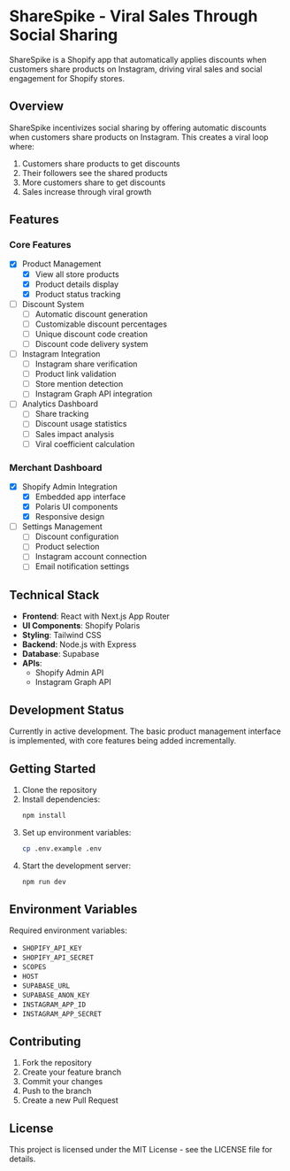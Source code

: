 # ShareSpike - Viral Sales Through Social Sharing

ShareSpike is a Shopify app that automatically applies discounts when customers share products on Instagram, driving viral sales and social engagement for Shopify stores.

## Overview

ShareSpike incentivizes social sharing by offering automatic discounts when customers share products on Instagram. This creates a viral loop where:
1. Customers share products to get discounts
2. Their followers see the shared products
3. More customers share to get discounts
4. Sales increase through viral growth

## Features

### Core Features
- [x] Product Management
  - [x] View all store products
  - [x] Product details display
  - [x] Product status tracking

- [ ] Discount System
  - [ ] Automatic discount generation
  - [ ] Customizable discount percentages
  - [ ] Unique discount code creation
  - [ ] Discount code delivery system

- [ ] Instagram Integration
  - [ ] Instagram share verification
  - [ ] Product link validation
  - [ ] Store mention detection
  - [ ] Instagram Graph API integration

- [ ] Analytics Dashboard
  - [ ] Share tracking
  - [ ] Discount usage statistics
  - [ ] Sales impact analysis
  - [ ] Viral coefficient calculation

### Merchant Dashboard
- [x] Shopify Admin Integration
  - [x] Embedded app interface
  - [x] Polaris UI components
  - [x] Responsive design

- [ ] Settings Management
  - [ ] Discount configuration
  - [ ] Product selection
  - [ ] Instagram account connection
  - [ ] Email notification settings

## Technical Stack

- **Frontend**: React with Next.js App Router
- **UI Components**: Shopify Polaris
- **Styling**: Tailwind CSS
- **Backend**: Node.js with Express
- **Database**: Supabase
- **APIs**: 
  - Shopify Admin API
  - Instagram Graph API

## Development Status

Currently in active development. The basic product management interface is implemented, with core features being added incrementally.

## Getting Started

1. Clone the repository
2. Install dependencies:
   ```bash
   npm install
   ```
3. Set up environment variables:
   ```bash
   cp .env.example .env
   ```
4. Start the development server:
   ```bash
   npm run dev
   ```

## Environment Variables

Required environment variables:
- `SHOPIFY_API_KEY`
- `SHOPIFY_API_SECRET`
- `SCOPES`
- `HOST`
- `SUPABASE_URL`
- `SUPABASE_ANON_KEY`
- `INSTAGRAM_APP_ID`
- `INSTAGRAM_APP_SECRET`

## Contributing

1. Fork the repository
2. Create your feature branch
3. Commit your changes
4. Push to the branch
5. Create a new Pull Request

## License

This project is licensed under the MIT License - see the LICENSE file for details.
